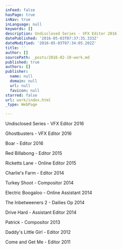 ```yaml
---
inFeed: false
hasPage: true
inNav: true
inLanguage: null
keywords: []
description: Undisclosed Series - VFX Editor 2016
datePublished: '2016-05-03T07:37:35.333Z'
dateModified: '2016-05-03T07:34:05.202Z'
title: ''
author: []
sourcePath: _posts/2016-02-10-work.md
published: true
authors: []
publisher:
  name: null
  domain: null
  url: null
  favicon: null
starred: false
url: work/index.html
_type: WebPage

---
```

Undisclosed Series - VFX Editor 2016

Ghostbusters - VFX Editor 2016

Boar - Editor 2016

Red Billabong - Editor 2015

Ricketts Lane - Online Editor 2015

Charlie's Farm - Editor 2014

Turkey Shoot - Compositor 2014

Electric Boogaloo - Online Assistant 2014 

The Inbetweeners 2 - Dailies Op 2014 

Drive Hard - Assistant Editor 2014 

Patrick - Compositor 2013 

Daddy's Little Girl - Editor 2012 

Come and Get Me - Editor 2011